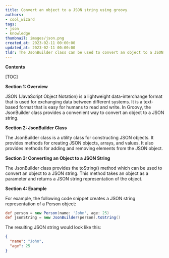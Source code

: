 ```yaml
---
title: Convert an object to a JSON string using groovy
authors:
- cool_wizard
tags:
- json
- knowledge
thumbnail: images/json.png
created_at: 2023-02-11 00:00:00
updated_at: 2023-02-11 00:00:00
tldr: The JsonBuilder class can be used to convert an object to a JSON string.
---
```


**Contents**

[TOC]

**Section 1: Overview**

JSON (JavaScript Object Notation) is a lightweight data-interchange format that is used for exchanging data between different systems. It is a text-based format that is easy for humans to read and write. In Groovy, the JsonBuilder class provides a convenient way to convert an object to a JSON string.

**Section 2: JsonBuilder Class**

The JsonBuilder class is a utility class for constructing JSON objects. It provides methods for creating JSON objects, arrays, and values. It also provides methods for adding and removing elements from the JSON object.

**Section 3: Converting an Object to a JSON String**

The JsonBuilder class provides the toString() method which can be used to convert an object to a JSON string. This method takes an object as a parameter and returns a JSON string representation of the object.

**Section 4: Example**

For example, the following code snippet creates a JSON string representation of a Person object:

```groovy
def person = new Person(name: 'John', age: 25)
def jsonString = new JsonBuilder(person).toString()
```

The resulting JSON string would look like this:

```json
{
  "name": "John",
  "age": 25
}
```
